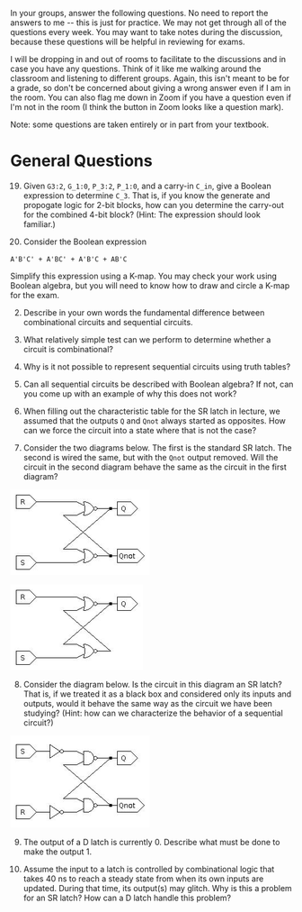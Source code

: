 In your groups, answer the following questions.
No need to report the answers to me --
this is just for practice.
We may not get through all of the questions every week.
You may want to take notes during the discussion,
because these questions will be helpful in reviewing for exams.

I will be dropping in and out of rooms to facilitate to the discussions and in
case you have any questions.
Think of it like me walking around the classroom and listening to different
groups.
Again, this isn't meant to be for a grade,
so don't be concerned about giving a wrong answer even if I am in the room.
You can also flag me down in Zoom if you have a question even if I'm not in the
room
(I think the button in Zoom looks like a question mark).

Note: some questions are taken entirely or in part from your textbook.

# General Questions

19. Given `G3:2`, `G_1:0`, `P_3:2`, `P_1:0`, and a carry-in `C_in`,
give a Boolean expression to determine `C_3`.
That is, if you know the generate and propogate logic for 2-bit blocks,
how can you determine the carry-out for the combined 4-bit block?
(Hint: The expression should look familiar.)

1. Consider the Boolean expression
```
A'B'C' + A'BC' + A'B'C + AB'C
```
Simplify this expression using a K-map.
You may check your work using Boolean algebra,
but you will need to know how to draw and circle a K-map for the exam.

2. Describe in your own words the fundamental difference between combinational
circuits and sequential circuits.

3. What relatively simple test can we perform to determine whether a circuit
is combinational?

4. Why is it not possible to represent sequential circuits using truth tables?

5. Can all sequential circuits be described with Boolean algebra?
If not, can you come up with an example of why this does not work?

6. When filling out the characteristic table for the SR latch in lecture,
we assumed that the outputs `Q` and `Qnot` always started as opposites.
How can we force the circuit into a state where that is not the case?

7. Consider the two diagrams below.
The first is the standard SR latch.
The second is wired the same, but with the `Qnot` output removed.
Will the circuit in the second diagram behave the same as the circuit in the
first diagram?

![standard SR](images/sr_two_outputs.jpg)

![one-output SR-like circuit](images/sr_one_output.jpg)

8. Consider the diagram below.
Is the circuit in this diagram an SR latch?
That is, if we treated it as a black box and considered only its inputs and
outputs,
would it behave the same way as the circuit we have been studying?
(Hint: how can we characterize the behavior of a sequential circuit?)

![NAND SR-like-circuit](images/sr_maybe_nand.jpg)

9. The output of a D latch is currently 0.
Describe what must be done to make the output 1.

10. Assume the input to a latch is controlled by combinational logic that takes
40 ns to reach a steady state from when its own inputs are updated.
During that time, its output(s) may glitch.
Why is this a problem for an SR latch?
How can a D latch handle this problem?
